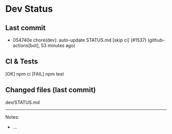 # Dev Status

## Last commit
- 054740e chore(dev): auto-update STATUS.md [skip ci] (#1537) (github-actions[bot], 53 minutes ago)
## CI & Tests
[OK] npm ci
[FAIL] npm test

## Changed files (last commit)
dev/STATUS.md

---
Notes:
- ...
